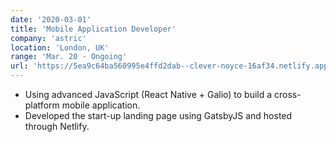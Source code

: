 ```yaml
---
date: '2020-03-01'
title: 'Mobile Application Developer'
company: 'astric'
location: 'London, UK'
range: 'Mar. 20 - Ongoing'
url: 'https://5ea9c64ba560995e4ffd2dab--clever-noyce-16af34.netlify.app/'
---
```


- Using advanced JavaScript (React Native + Galio) to build a cross-platform mobile application.
- Developed the start-up landing page using GatsbyJS and hosted through Netlify.